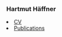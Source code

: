 <H3>Hartmut H&auml;ffner</H3>

<li><a href="members/hartmut/CV-haeffner.pdf">CV</a> <br></li>
<li><a href="members/hartmut/publications-haeffner.pdf">Publications</a> <br></li>
